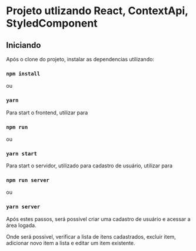 # Projeto utlizando React, ContextApi, StyledComponent

## Iniciando

Após o clone do projeto, instalar as dependencias utilizando:

### `npm install`

ou

### `yarn`

Para start o frontend, utilizar para

### `npm run`

ou

### `yarn start`

Para start o servidor, utilizado para cadastro de usuário, utilizar para

### `npm run server`

ou

### `yarn server`

Após estes passos, será possivel criar uma cadastro de usuário e acessar a área logada.

Onde será possivel, verificar a lista de itens cadastrados, excluir item, adicionar novo item a lista e editar um item existente.
